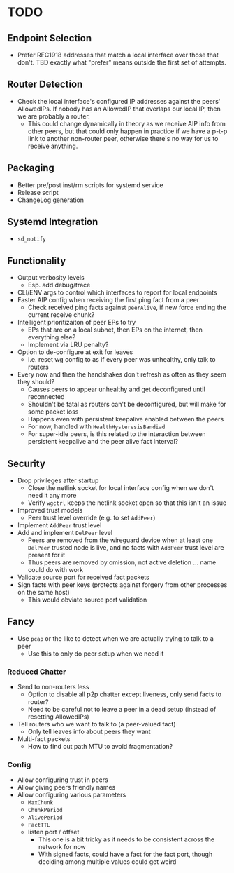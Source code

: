 # TODO

## Endpoint Selection

* Prefer RFC1918 addresses that match a local interface over those that
  don't. TBD exactly what "prefer" means outside the first set of attempts.

## Router Detection

* Check the local interface's configured IP addresses against the peers'
  AllowedIPs. If nobody has an AllowedIP that overlaps our local IP, then we
  are probably a router.
  * This could change dynamically in theory as we receive AIP info from other
    peers, but that could only happen in practice if we have a p-t-p link to
    another non-router peer, otherwise there's no way for us to receive anything.

## Packaging

* Better pre/post inst/rm scripts for systemd service
* Release script
* ChangeLog generation

## Systemd Integration

* `sd_notify`

## Functionality

* Output verbosity levels
  * Esp. add debug/trace
* CLI/ENV args to control which interfaces to report for local endpoints
* Faster AIP config when receiving the first ping fact from a peer
  * Check received ping facts against `peerAlive`, if new force ending the current receive chunk?
* Intelligent prioritizaiton of peer EPs to try
  * EPs that are on a local subnet, then EPs on the internet, then everything else?
  * Implement via LRU penalty?
* Option to de-configure at exit for leaves
  * i.e. reset wg config to as if every peer was unhealthy, only talk to routers
* Every now and then the handshakes don't refresh as often as they seem they should?
  * Causes peers to appear unhealthy and get deconfigured until reconnected
  * Shouldn't be fatal as routers can't be deconfigured, but will make for some packet loss
  * Happens even with persistent keepalive enabled between the peers
  * For now, handled with `HealthHysteresisBandiad`
  * For super-idle peers, is this related to the interaction between persistent keepalive
    and the peer alive fact interval?

## Security

* Drop privileges after startup
  * Close the netlink socket for local interface config when we don't need it any more
  * Verify `wgctrl` keeps the netlink socket open so that this isn't an issue
* Improved trust models
  * Peer trust level override (e.g. to set `AddPeer`)
* Implement `AddPeer` trust level
* Add and implement `DelPeer` level
  * Peers are removed from the wireguard device when at least one `DelPeer` trusted node is live,
    and no facts with `AddPeer` trust level are present for it
  * Thus peers are removed by omission, not active deletion ... name could do with work
* Validate source port for received fact packets
* Sign facts with peer keys (protects against forgery from other processes on the same host)
  * This would obviate source port validation

## Fancy

* Use `pcap` or the like to detect when we are actually trying to talk to a peer
  * Use this to only do peer setup when we need it

### Reduced Chatter

* Send to non-routers less
  * Option to disable all p2p chatter except liveness, only send facts to router?
  * Need to be careful not to leave a peer in a dead setup (instead of resetting AllowedIPs)
* Tell routers who we want to talk to (a peer-valued fact)
  * Only tell leaves info about peers they want
* Multi-fact packets
  * How to find out path MTU to avoid fragmentation?

### Config

* Allow configuring trust in peers
* Allow giving peers friendly names
* Allow configuring various parameters
  * `MaxChunk`
  * `ChunkPeriod`
  * `AlivePeriod`
  * `FactTTL`
  * listen port / offset
    * This one is a bit tricky as it needs to be consistent across the network for now
    * With signed facts, could have a fact for the fact port,
      though deciding among multiple values could get weird
